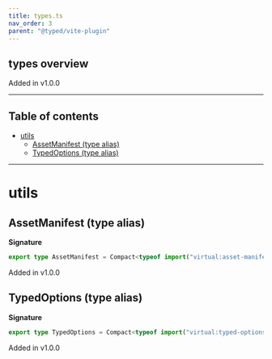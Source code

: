 ```yaml
---
title: types.ts
nav_order: 3
parent: "@typed/vite-plugin"
---
```


## types overview

Added in v1.0.0

---

<h2 class="text-delta">Table of contents</h2>

- [utils](#utils)
  - [AssetManifest (type alias)](#assetmanifest-type-alias)
  - [TypedOptions (type alias)](#typedoptions-type-alias)

---

# utils

## AssetManifest (type alias)

**Signature**

```ts
export type AssetManifest = Compact<typeof import("virtual:asset-manifest").default>
```

Added in v1.0.0

## TypedOptions (type alias)

**Signature**

```ts
export type TypedOptions = Compact<typeof import("virtual:typed-options")>
```

Added in v1.0.0
